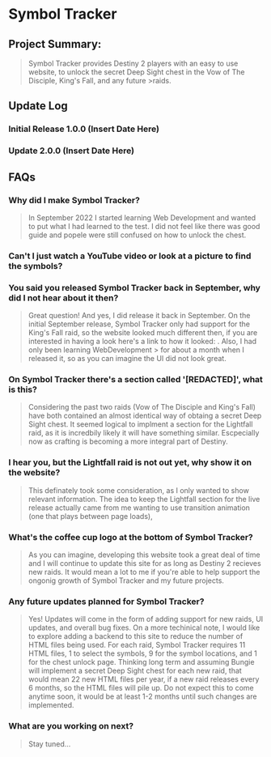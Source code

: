 # Symbol Tracker

## Project Summary:

>Symbol Tracker provides Destiny 2 players with an easy to use website, to unlock the secret Deep Sight chest in the Vow of The Disciple, King's Fall, and any future >raids.

## Update Log

### Initial Release 1.0.0 (Insert Date Here)

### Update 2.0.0 (Insert Date Here)

## FAQs

### Why did I make Symbol Tracker?
> In September 2022 I started learning Web Development and wanted to put what I had learned to the test. 
> I did not feel like there was good guide and popele were still confused on how to unlock the chest.

### Can't I just watch a YouTube video or look at a picture to find the symbols?
>

### You said you released Symbol Tracker back in September, why did I not hear about it then?
> Great question! And yes, I did release it back in September. On the initial September release, Symbol Tracker only had support for the King's Fall raid, so the website
> looked much different then, if you are interested in having a look here's a link to how it looked: <insert old link here>. Also, I had only been learning WebDevelopment > for about a month when I released it, so as you can imagine the UI did not look great. 

### On Symbol Tracker there's a section called '[REDACTED]', what is this?
> Considering the past two raids (Vow of The Disciple and King's Fall) have both contained an almost identical way of obtaing a secret Deep Sight chest. 
> It seemed logical to implment a section for the Lightfall raid, as it is incredbily likely it will have something similar. Escpecially now as crafting is becoming a 
> more integral part of Destiny.

### I hear you, but the Lightfall raid is not out yet, why show it on the website?
> This definately took some consideration, as I only wanted to show relevant information. The idea to keep the Lightfall section for the live release actually came from me wanting to use transition animation (one that plays between page loads), 
 
 ### What's the coffee cup logo at the bottom of Symbol Tracker?
 > As you can imagine, developing this website took a great deal of time and I will continue to update this site for as long as Destiny 2 recieves new raids. 
 > It would mean a lot to me if you're able to help support the ongonig growth of Symbol Tracker and my future projects.

 ### Any future updates planned for Symbol Tracker?
 > Yes! Updates will come in the form of adding support for new raids, UI updates, and overall bug fixes.
 > On a more techinical note, I would like to explore adding a backend to this site to reduce the number of HTML files being used.
 > For each raid, Symbol Tracker requires 11 HTML files, 1 to select the symbols, 9 for the symbol locations, and 1 for the chest unlock page. 
 > Thinking long term and assuming Bungie will implement a secret Deep Sight chest for each new raid, that would mean 22 new HTML files per year, if a new raid releases every 6 months, so the HTML files will pile up. Do not expect this to come anytime soon, it would be at least 1-2 months until such changes are implemented.

### What are you working on next?
> Stay tuned...
